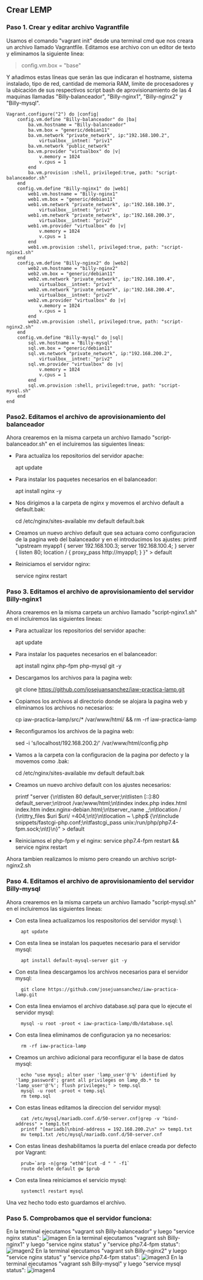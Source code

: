 ## Crear LEMP
### Paso 1. Crear y editar archivo Vagrantfile
Usamos el comando "vagrant init" desde una terminal cmd que nos creara un archivo llamado Vagrantfile.
Editamos ese archivo con un editor de texto y eliminamos la siguiente linea:
> config.vm.box = "base"

Y añadimos estas líneas que serán las que indicaran el hostname, sistema instalado, tipo de red, cantidad de memoria RAM, limite de procesadores y la ubicación de sus respectivos script bash de aprovisionamiento de las 4 maquinas llamadas "Billy-balanceador", "Billy-nginx1", "Billy-nginx2" y "Billy-mysql".

	Vagrant.configure("2") do |config|
		config.vm.define "Billy-balanceador" do |ba|
			ba.vm.hostname = "Billy-balanceador"
			ba.vm.box = "generic/debian11"
			ba.vm.network "private_network", ip:"192.168.100.2",
				virtualbox__intnet: "priv1"
			ba.vm.network "public_network"
			ba.vm.provider "virtualbox" do |v|
				v.memory = 1024
				v.cpus = 1
			end
			ba.vm.provision :shell, privileged:true, path: "script-balanceador.sh"
		end
		config.vm.define "Billy-nginx1" do |web1|
			web1.vm.hostname = "Billy-nginx1"
			web1.vm.box = "generic/debian11"
			web1.vm.network "private_network", ip:"192.168.100.3",
				virtualbox__intnet: "priv1"
			web1.vm.network "private_network", ip:"192.168.200.3",
				virtualbox__intnet: "priv2"
			web1.vm.provider "virtualbox" do |v|
				v.memory = 1024
				v.cpus = 1
			end
			web1.vm.provision :shell, privileged:true, path: "script-nginx1.sh"
		end
		config.vm.define "Billy-nginx2" do |web2|
			web2.vm.hostname = "billy-nginx2"
			web2.vm.box = "generic/debian11"
			web2.vm.network "private_network", ip:"192.168.100.4",
				virtualbox__intnet: "priv1"
			web2.vm.network "private_network", ip:"192.168.200.4",
				virtualbox__intnet: "priv2"
			web2.vm.provider "virtualbox" do |v|
				v.memory = 1024
				v.cpus = 1
			end
			web2.vm.provision :shell, privileged:true, path: "script-nginx2.sh"
		end
		config.vm.define "Billy-mysql" do |sql|
			sql.vm.hostname = "Billy-mysql"
			sql.vm.box = "generic/debian11"
			sql.vm.network "private_network", ip:"192.168.200.2",
				virtualbox__intnet: "priv2"
			sql.vm.provider "virtualbox" do |v|
				v.memory = 1024
				v.cpus = 1
			end
			sql.vm.provision :shell, privileged:true, path: "script-mysql.sh"
		end 
	end

### Paso2. Editamos el archivo de aprovisionamiento del balanceador
Ahora crearemos en la misma carpeta un archivo llamado "script-balanceador.sh" en el incluiremos las siguientes lineas:
- Para actualiza los repositorios del servidor apache:

	apt update
- Para instalar los paquetes necesarios en el balanceador:

	apt install nginx -y
- Nos dirigimos a la carpeta de nginx y movemos el archivo default a default.bak:

	cd /etc/nginx/sites-available
	mv default default.bak
- Creamos un nuevo archivo default que sea actuara como configuracion de la pagina web del balanceador y en el introducimos los ajustes:
	printf "upstream myapp1 { server 192.168.100.3; server 192.168.100.4; } server { listen 80; location / { proxy_pass http://myapp1; } }" > default

- Reiniciamos el servidor nginx:

	service nginx restart

### Paso 3. Editamos el archivo de aprovisionamiento del servidor Billy-nginx1
Ahora crearemos en la misma carpeta un archivo llamado "script-nginx1.sh" en el incluiremos las siguientes lineas:
- Para actualizar los repositorios del servidor apache:

	apt update

- Para instalar los paquetes necesarios en el balanceador:

	apt install nginx php-fpm php-mysql git -y
- Descargamos los archivos para la pagina web:

	git clone https://github.com/josejuansanchez/iaw-practica-lamp.git
- Copiamos los archivos al directorio donde se alojara la pagina web y eliminamos los archivos no necesarios:

	cp iaw-practica-lamp/src/* /var/www/html/ && rm -rf iaw-practica-lamp
- Reconfiguramos los archivos de la pagina web:

	sed -i 's/localhost/192.168.200.2/' /var/www/html/config.php
- Vamos a la carpeta con la configuracion de la pagina por defecto y la movemos como .bak:

	cd /etc/nginx/sites-available
	mv default default.bak
- Creamos un nuevo archivo default con los ajustes necesarios:

	printf "server {\n\tlisten 80 default_server;\n\tlisten [::]:80 default_server;\n\troot /var/www/html;\n\tindex index.php index.html index.htm index.nginx-debian.html;\n\tserver_name _;\n\tlocation / {\n\ttry_files \$uri \$uri/ =404;\n\t}\n\tlocation ~ \\.php$ {\n\tinclude snippets/fastcgi-php.conf;\n\tfastcgi_pass unix:/run/php/php7.4-fpm.sock;\n\t}\n}" > default

- Reiniciamos el php-fpm y el nginx:
	service php7.4-fpm restart && service nginx restart

Ahora tambien realizamos lo mismo pero creando un archivo script-nginx2.sh
### Paso 4. Editamos el archivo de aprovisionamiento del servidor Billy-mysql
Ahora crearemos en la misma carpeta un archivo llamado "script-mysql.sh" en el incluiremos las siguientes lineas:
- Con esta linea actualizamos los respositorios del servidor mysql: \

		apt update
- Con esta linea se instalan los paquetes necesario para el servidor mysql:

		apt install default-mysql-server git -y
- Con esta linea descargamos los archivos necesarios para el servidor mysql:

		git clone https://github.com/josejuansanchez/iaw-practica-lamp.git
- Con esta linea enviamos el archivo database.sql para que lo ejecute el servidor mysql:

		mysql -u root -proot < iaw-practica-lamp/db/database.sql
- Con esta linea eliminamos de configuracion ya no necesarios:

		rm -rf iaw-practica-lamp
- Creamos un archivo adicional para reconfigurar el la base de datos mysql:

		echo "use mysql; alter user 'lamp_user'@'%' identified by 'lamp_password'; grant all privileges on lamp_db.* to 'lamp_user'@'%'; flush privileges;" > temp.sql
		mysql -u root -proot < temp.sql
		rm temp.sql
- Con estas lineas editamos la direccion del servidor mysql:

		cat /etc/mysql/mariadb.conf.d/50-server.cnf|grep -v "bind-address" > temp1.txt
		printf "[mariadb]\nbind-address = 192.168.200.2\n" >> temp1.txt
		mv temp1.txt /etc/mysql/mariadb.conf.d/50-server.cnf
- Con estas lineas deshabilitamos la puerta del enlace creada por defecto por Vagrant:

		prub=`arp -n|grep "eth0"|cut -d " " -f1`
		route delete default gw $prub
- Con esta linea reiniciamos el servicio mysql:

		systemctl restart mysql

Una vez hecho todo esto guardamos el archivo.

### Paso 5. Comprobamos que el servidor funciona:

En la terminal ejecutamos "vagrant ssh Billy-balanceador" y luego "service nginx status":
![imagen](https://github.com/BillyCarbajal/LEMP/blob/main/img/balanceador.png)
En la terminal ejecutamos "vagrant ssh Billy-nginx1" y luego "service nginx status" y "service php7.4-fpm status":
![imagen2](https://github.com/BillyCarbajal/LEMP/blob/main/img/nginx1.png)
En la terminal ejecutamos "vagrant ssh Billy-nginx2" y luego "service nginx status" y "service php7.4-fpm status":
![imagen3](https://github.com/BillyCarbajal/LEMP/blob/main/img/nginx2.png)
En la terminal ejecutamos "vagrant ssh Billy-mysql" y luego "service mysql status":
![imagen4](https://github.com/BillyCarbajal/LEMP/blob/main/img/mysql.png)



